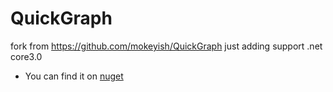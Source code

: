 # QuickGraph

fork from https://github.com/mokeyish/QuickGraph
just adding support .net core3.0

* You can find it on [nuget](https://www.nuget.org/packages/QuickGraphCore/)
